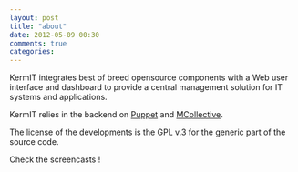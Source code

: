 ```yaml
---
layout: post
title: "about"
date: 2012-05-09 00:30
comments: true
categories: 
---
```


KermIT integrates best of breed opensource components with a Web user interface
and dashboard to provide a central management solution for IT systems and
applications.

KermIT relies in the backend on
[Puppet](http://puppetlabs.com/puppet/what-is-puppet/ "Puppet")
and
[MCollective](http://puppetlabs.com/mcollective/introduction/ "MCollective").

The license of the developments is the GPL v.3 for the generic part of the
source code.

Check the screencasts !

